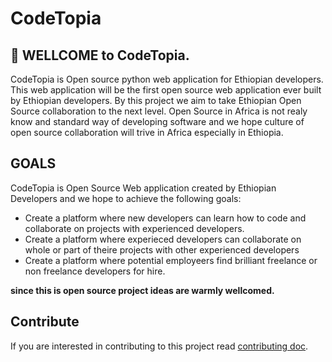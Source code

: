 # CodeTopia

## :vulcan_salute: WELLCOME to CodeTopia.

CodeTopia is Open source python web application for Ethiopian developers. This web application will be the first open source web application ever built by Ethiopian developers. By this project we aim to take Ethiopian Open Source collaboration to the next level. Open Source in Africa is not realy know and standard way of developing software and we hope culture of open source collaboration will trive in Africa especially in Ethiopia.

## GOALS

CodeTopia is Open Source Web application created by Ethiopian Developers and we hope to achieve the following goals:

* Create a platform where new developers can learn how to code and collaborate on projects with experienced developers.
* Create a platform where experieced developers can collaborate on whole or part of theire projects with other experienced developers
* Create a platform where potential employeers find brilliant freelance or non freelance developers for hire.

**since this is open source project ideas are warmly wellcomed.**

## Contribute

If you are interested in contributing to this project read [contributing doc](https://github.com/endalk200/CodeTopia/blob/master/docs/CONTRIBUTING.md).
